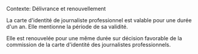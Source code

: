 Contexte: Délivrance et renouvellement

La carte d'identité de journaliste professionnel est valable pour une durée d'un an. Elle mentionne la période de sa validité.

Elle est renouvelée pour une même durée sur décision favorable de la commission de la carte d'identité des journalistes professionnels.